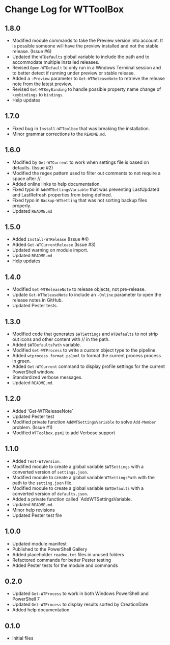 # Change Log for WTToolBox

## 1.8.0

+ Modified module commands to take the Preview version into account. It is possible someone will have the preview installed and not the stable release. (Issue #6)
+ Updated the `WTDefaults` global variable to include the path and to accommodate multiple installed releases.
+ Revised `Open-WTDefault` to only run in a Windows Terminal session and to better detect if running under preview or stable release.
+ Added a `-Preview` parameter to `Get-WTReleaseNote` to retrieve the release note from the latest preview.
+ Revised `Get-WTKeyBinding` to handle possible property name change of `keybindings` to `bindings`.
+ Help updates

## 1.7.0

+ Fixed bug in `Install-WTToolbox` that was breaking the installation.
+ Minor grammar corrections to the `README.md`.

## 1.6.0

+ Modified by `Get-WTCurrent` to work when settings file is based on defaults. (Issue #2)
+ Modified the regex pattern used to filter out comments to not require a space after //.
+ Added online links to help documentation.
+ Fixed typo in `AddWTSettingsVariable` that was preventing LastUpdated and LastRefresh properties from being defined.
+ Fixed typo in `Backup-WTSetting` that was not sorting backup files properly.
+ Updated `README.md`

## 1.5.0

+ Added `Install-WTRelease` (Issue #4)
+ Added `Get-WTCurrentRelease` (Issue #3)
+ Updated warning on module import.
+ Updated `README.md`
+ Help updates

## 1.4.0

+ Modified `Get-WTReleaseNote` to release objects, not pre-release.
+ Update `Get-WTReleaseNote` to include an `-Online` parameter to open the release notes in GitHub.
+ Updated Pester tests.

## 1.3.0

+ Modified code that generates `$WTSettings` and `WTDefaults` to not strip out icons and other content with // in the path.
+ Added `$WTDefaultsPath` variable.
+ Modified `Get-WTProcess` to write a custom object type to the pipeline.
+ Added `wtprocess.format.ps1xml` to format the current process process in green.
+ Added `Get-WTCurrent` command to display profile settings for the current PowerShell window.
+ Standardized verbose messages.
+ Updated `README.md`.

## 1.2.0

+ Added 'Get-WTReleaseNote`
+ Updated Pester test
+ Modified private function `AddWTSettingsVariable` to solve `Add-Member` problem. (Issue #1)
+ Modified `WTToolbox.psm1` to add Verbose support

## 1.1.0

+ Added `Test-WTVersion`.
+ Modified module to create a global variable `$WTSettings` with a converted version of `settings.json`.
+ Modified module to create a global variable `WTSettingsPath` with the path to the `setting.json` file.
+ Modified module to create a global variable `$WTDefaults` with a converted version of `defaults.json`.
+ Added a private function called `AddWTSettingsVariable.
+ Updated `README.md`.
+ Minor help revisions
+ Updated Pester test file

## 1.0.0

+ Updated module manifest
+ Published to the PowerShell Gallery
+ Added placeholder `readme.txt` files in unused folders
+ Refactored commands for better Pester testing
+ Added Pester tests for the module and commands

## 0.2.0

+ Updated `Get-WTProcess` to work in both Windows PowerShell and PowerShell 7
+ Updated `Get-WTProcess` to display results sorted by CreationDate
+ Added help documentation

## 0.1.0

+ initial files
